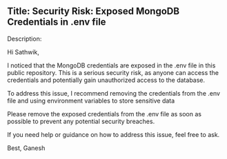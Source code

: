## Title: Security Risk: Exposed MongoDB Credentials in .env file

Description:

Hi Sathwik,

I noticed that the MongoDB credentials are exposed in the .env file in this public repository. This is a serious security risk, as anyone can access the credentials and potentially gain unauthorized access to the database.

To address this issue, I recommend removing the credentials from the .env file and using environment variables to store sensitive data

Please remove the exposed credentials from the .env file as soon as possible to prevent any potential security breaches.

If you need help or guidance on how to address this issue, feel free to ask.

Best, Ganesh

